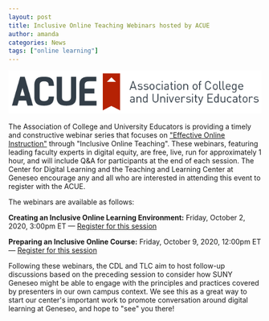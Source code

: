 ```yaml
---
layout: post
title: Inclusive Online Teaching Webinars hosted by ACUE
author: amanda
categories: News
tags: ["online learning"]
---
```


![ACUE Logo](/images/ACUE_color2.png)

The Association of College and University Educators is providing a timely and constructive webinar series that focuses on ["Effective Online Instruction"](https://acue.org/webinars/inclusive-online-teaching/) through "Inclusive Online Teaching". These webinars, featuring leading faculty experts in digital equity, are free, live, run for approximately 1 hour, and will include Q&A for participants at the end of each session. The Center for Digital Learning and the Teaching and Learning Center at Geneseo encourage any and all who are interested in attending this event to register with the ACUE.

The webinars are available as follows:

**Creating an Inclusive Online Learning Environment:** Friday, October 2, 2020, 3:00pm ET — [Register for this session](https://zoom.us/webinar/register/7116004382343/WN_DIyz9X-YSI6Cnn4RxX_4Xw)

**Preparing an Inclusive Online Course:** Friday, October 9, 2020, 12:00pm ET — [Register for this session](https://zoom.us/webinar/register/9316007883337/WN_JvXEdvwOS8OZOgdjW1fzAA)

Following these webinars, the CDL and TLC aim to host follow-up discussions based on the preceding session to consider how SUNY Geneseo might be able to engage with the principles and practices covered by presenters in our own campus context. We see this as a great way to start our center's important work to promote conversation around digital learning at Geneseo, and hope to "see" you there!